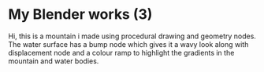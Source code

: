 # My Blender works (3)

Hi, this is a mountain i made using procedural drawing and geometry nodes.
The water surface has a bump node which gives it a wavy look along with displacement node
and a colour ramp to highlight the gradients in the mountain and water bodies.
